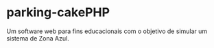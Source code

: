 # parking-cakePHP
Um software web para fins educacionais com o objetivo de simular um sistema de Zona Azul. 

